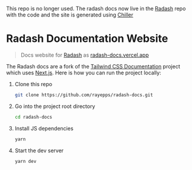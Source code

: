 This repo is no longer used. The radash docs now live in the [Radash](https://github.com/rayepps/radash) repo with the code and the site is generated using [Chiller](https://github.com/rayepps/chiller)

# Radash Documentation Website

> Docs website for [Radash](https://github.com/rayepps/radash) as [radash-docs.vercel.app](https://radash-docs.vercel.app)

The Radash docs are a fork of the [Tailwind CSS Documentation](https://github.com/tailwindlabs/tailwindcss.com) project which uses [Next.js](https://nextjs.org/). Here is how you can run the project locally:

1. Clone this repo

    ```sh
    git clone https://github.com/rayepps/radash-docs.git
    ```

2. Go into the project root directory

    ```sh
    cd radash-docs
    ```

3. Install JS dependencies

    ```sh
    yarn
    ```

4. Start the dev server

    ```sh
    yarn dev
    ```
